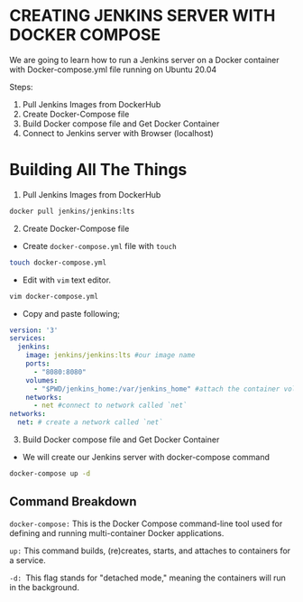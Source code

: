 # CREATING JENKINS SERVER WITH DOCKER COMPOSE 

We are going to learn how to run a Jenkins server on a Docker container with Docker-compose.yml file running on Ubuntu 20.04

Steps:
1. Pull Jenkins Images from DockerHub
2. Create Docker-Compose file
3. Build Docker compose file and Get Docker Container
4. Connect to Jenkins server with Browser (localhost)

# Building All The Things 
1. Pull Jenkins Images from DockerHub

```bash
docker pull jenkins/jenkins:lts
```

2. Create Docker-Compose file

- Create `docker-compose.yml` file with `touch`

```bash
touch docker-compose.yml
```

- Edit with `vim` text editor. 

```bash
vim docker-compose.yml
```
- Copy and paste following; 

```yml
version: '3'
services:
  jenkins:
    image: jenkins/jenkins:lts #our image name
    ports:
      - "8080:8080"
    volumes:
      - "$PWD/jenkins_home:/var/jenkins_home" #attach the container volume
    networks:
      - net #connect to network called `net`
networks:
  net: # create a network called `net`
```

3. Build Docker compose file and Get Docker Container

- We will create our Jenkins server with docker-compose command

```bash
docker-compose up -d
```

## Command Breakdown
`docker-compose:` This is the Docker Compose command-line tool used for defining and running multi-container Docker applications.


`up:` This command builds, (re)creates, starts, and attaches to containers for a service.


`-d: `This flag stands for "detached mode," meaning the containers will run in the background.